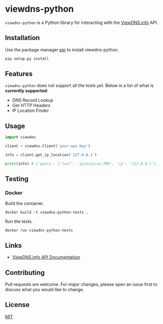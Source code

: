 # viewdns-python

`viewdns-python` is a Python library for interacting with the [ViewDNS.info](https://viewdns.info/) API.

## Installation

Use the package manager [pip](https://pip.pypa.io/en/stable/) to install viewdns-python.

```bash
pip setup.py install
```

## Features

`viewdns-python` does not support all the tools *yet*. Below is a list of what is **currently supported**:

* DNS Record Lookup
* Get HTTP Headers
* IP Location Finder

## Usage

```python
import viewdns

client = viewdns.Client('your-api-key')

info = client.get_ip_location('127.0.0.1')

print(info) # {'query': {'tool': 'iplocation_PRO', 'ip': '127.0.0.1'}, 'response': {'city': '', 'zipcode': '0', 'region_code': '', 'region_name': '', 'country_code': 'JP', 'country_name': 'Japan', 'latitude': '35.69', 'longitude': '139.69', 'gmt_offset': '', 'dst_offset': ''}}
```

## Testing

### Docker

Build the container.

```
docker build -t viewdns-python-tests .
```

Run the tests.

```
docker run viewdns-python-tests
```

## Links

* [ViewDNS.info API Documentation](https://viewdns.info/api/docs/)

## Contributing

Pull requests are welcome. For major changes, please open an issue first to discuss what you would like to change.

## License

[MIT](https://choosealicense.com/licenses/mit/)